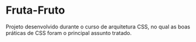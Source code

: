 # Fruta-Fruto
Projeto desenvolvido durante o curso de arquitetura CSS, no qual as boas práticas de CSS foram o principal assunto tratado.

